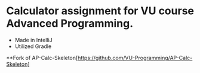 # Calculator assignment for VU course Advanced Programming.

* Made in IntelliJ
* Utilized Gradle

**Fork of AP-Calc-Skeleton[https://github.com/VU-Programming/AP-Calc-Skeleton]
